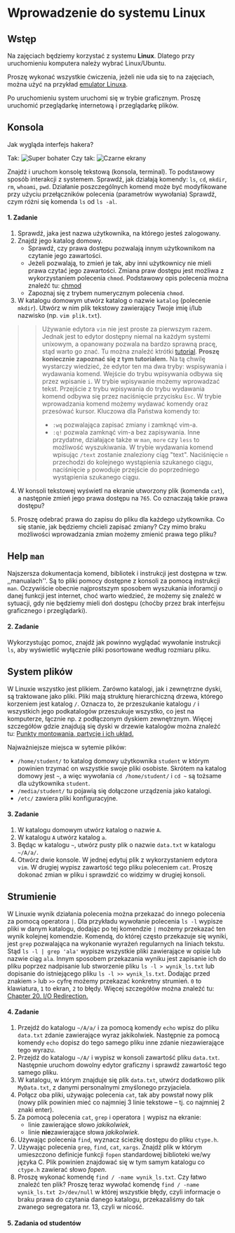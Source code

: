 # Wprowadzenie do systemu Linux

## Wstęp

Na zajęciach będziemy korzystać z systemu **Linux**. Dlatego przy uruchomieniu komputera należy wybrać Linux/Ubuntu.

Proszę wykonać wszystkie ćwiczenia, jeżeli nie uda się to na zajęciach, można użyć na przykład [emulator Linuxa](https://www.tutorialspoint.com/unix_terminal_online.php).

Po uruchomieniu system uruchomi się w trybie graficznym. Proszę uruchomić przeglądarkę internetową i przeglądarkę plików.

## Konsola

Jak wygląda interfejs hakera?

Tak:
![Super bohater](https://i.amz.mshcdn.com/nZ9D2XRtoCcXUlC6XsDWdeP41X8=/fit-in/1200x9600/http%3A%2F%2Fmashable.com%2Fwp-content%2Fuploads%2F2010%2F12%2Fminority-report-640.jpg)
Czy tak:
![Czarne ekrany](https://i.pinimg.com/originals/67/b4/fa/67b4faa0ed99b68c4aeab04f53444e4a.jpg)

Znajdź i uruchom konsolę tekstową (konsola, terminal). To podstawowy sposób interakcji z systemem.
Sprawdź, jak działają komendy: `ls`, `cd`, `mkdir`, `rm`, `whoami`, `pwd`. Działanie poszczególnych komend może być modyfikowane przy użyciu przełączników polecenia (parametrów wywołania) Sprawdź, czym różni się komenda `ls` od `ls -al`.

#### 1. Zadanie

1. Sprawdź, jaka jest nazwa użytkownika, na którego jesteś zalogowany.
1. Znajdź jego katalog domowy.
   - Sprawdź, czy prawa dostępu pozwalają innym użytkownikom na czytanie jego zawartości.
   - Jeżeli pozwalają, to zmień je tak, aby inni użytkownicy nie mieli prawa czytać jego zawartości. Zmiana praw dostępu jest możliwa z wykorzystaniem polecenia `chmod`. Podstawowy opis polecenia można znaleźć tu: [chmod](http://www.thegeekstuff.com/2010/06/chmod-command-examples)
   - Zapoznaj się z trybem numerycznym polecenia `chmod`. 
1. W katalogu domowym utwórz katalog o nazwie `katalog` (polecenie `mkdir`). Utwórz w nim plik tekstowy zawierający Twoje imię i/lub nazwisko (np. `vim plik.txt`). 
>> Używanie edytora `vim` nie jest proste za pierwszym razem. Jednak jest to edytor dostępny niemal na każdym systemi unixowym, a opanowany pozwala na bardzo sprawną pracę, stąd warto go znać. Tu można znaleźć ktrótki [tutorial](http://www.openvim.com/). **Proszę koniecznie zapoznać się z tym tutorialem.** Na tą chwilę wystarczy wiedzieć, że edytor ten ma dwa tryby: wspisywania i wydawania komend. Wejście do trybu wpisywania odbywa się przez wpisanie `i`. W trybie wpisywanie możemy wprowadzać tekst. Przejście z trybu wpisywania do trybu wydawania komend odbywa się przez naciśnięcie przycisku `Esc`. W trybie wprowadzania komend możemy wydawać komendy oraz przesówać kursor. Kluczowa dla Państwa komendy to:
>> - `:wq` pozwalająca zapisać zmiany i zamknąć vim-a.
>> - `:q!` pozwala zamknąć vim-a bez zapisywania.
>>Inne przydatne, działające także w `man`, `more` czy `less` to możliwość wyszukiwania. W trybie wydawania komend wpisując `/text` zostanie znaleziony ciąg "text". Naciśnięcie `n` przechodzi do kolejnego wystąpienia szukanego ciągu, naciśnięcie `p` powoduje przejście do poprzedniego wystąpienia szukanego ciągu.

4. W konsoli tekstowej wyświetl na ekranie utworzony plik (komenda `cat`), a następnie zmień jego prawa dostępu na `765`. Co oznaczają takie prawa dostępu?

1. Proszę odebrać prawa do zapisu do pliku dla każdego użytkownika. Co się stanie, jak będziemy chcieli zapisać zmiany? Czy mimo braku możliwości wprowadzania zmian możemy zmienić prawa tego pliku?

## Help `man`

Najszersza dokumentacja komend, bibliotek i instrukcji jest dostępna w tzw. ,,manualach''. Są to pliki pomocy dostępne z konsoli za pomocą instrukcji `man`. Oczywiście obecnie najprostszym sposobem wyszukania inforamcji o danej funkcji jest internet, choć warto wiedzieć, że możemy się znaleźć w sytuacji, gdy nie będziemy mieli doń dostępu (choćby przez brak interfejsu graficznego i przeglądarki).

#### 2. Zadanie
Wykorzystując pomoc, znajdź jak powinno wyglądać wywołanie instrukcji `ls`, aby wyświetlić wyłącznie pliki posortowane według rozmiaru pliku.

## System plików

W Linuxie wszystko jest plikiem. Zarówno katalogi, jak i zewnętrzne dyski, są traktowane jako pliki. Pliki mają strukturę hierarchiczną drzewa, którego korzeniem jest katalog `/`. Oznacza to, że przeszukanie katalogu `/` i wszystkich jego podkatalogów przeszukuje wszystko, co jest na komputerze, łącznie np. z podłączonym dyskiem zewnętrznym. Więcej szczegółów gdzie znajdują się dyski w drzewie katalogów można znaleźć tu: [Punkty montowania, partycje i ich układ.](http://ubuntu.pl/forum/viewtopic.php?t=134558) 

Najważniejsze miejsca w sytemie plików:
- `/home/student/` to katalog domowy użytkownika `student` w którym powinien trzymać on wszystkie swoje pliki osobiste. Skrótem na katalog domowy jest `~`, a więc wywołania `cd /home/student/` i `cd ~` są tożsame dla użytkownika `student`.
- `/media/student/` tu pojawią się dołączone urządzenia jako katalogi.
- `/etc/` zawiera pliki konfiguracyjne.

#### 3. Zadanie

1. W katalogu domowym utwórz katalog o nazwie `A`.
1. W katalogu `A` utwórz katalog `a`. 
1. Będąc w katalogu `~`, utwórz pusty plik o nazwie `data.txt` w katalogu `~/A/a/`.
1. Otwórz dwie konsole. W jednej edytuj plik z wykorzystaniem edytora `vim`. W drugiej wypisz zawartość tego pliku poleceniem `cat`. Proszę dokonać zmian w pliku i sprawdzić co widzimy w drugiej konsoli.

## Strumienie

W Linuxie wynik działania polecenia można przekazać do innego polecenia za pomocą operatora `|`. Dla przykładu wywołanie polecenia `ls -l` wypisze pliki w danym katalogu, dodając po tej komendzie `|` możemy przekazać ten wynik kolejnej komendzie. Komendą, do której często przekazuje się wyniki, jest `grep` pozwalająca na wykonanie wyrażeń regularnych na liniach tekstu. Stąd `ls -l | grep 'ala'` wypisze wszystkie pliki zawierające w opisie lub nazwie ciąg `ala`. Innym sposobem przekazania wyniku jest zapisanie ich do pliku poprzez nadpisanie lub stworzenie pliku `ls -l > wynik_ls.txt` lub dopisanie do istniejącego pliku `ls -l >> wynik_ls.txt`. Dodając przed znakiem `>` lub `>>` cyfrę możemy przekazać konkretny strumień. `0` to klawiatura, `1` to ekran, `2` to błędy. Więcej szczegółów można znaleźć tu: [Chapter 20. I/O Redirection.](http://tldp.org/LDP/abs/html/io-redirection.html)

#### 4. Zadanie

1. Przejdź do katalogu `~/A/a/` i za pomocą komendy `echo` wpisz do pliku `data.txt` zdanie zawierające wyraz jakikolwiek. Następnie za pomocą komendy `echo` dopisz do tego samego pliku inne zdanie niezawierające tego wyrazu.
1. Przejdź do katalogu `~/A/` i wypisz w konsoli zawartość pliku `data.txt`. Następnie uruchom dowolny edytor graficzny i sprawdź zawartość tego samego pliku.
1. W katalogu, w którym znajduje się plik `data.txt`, utwórz dodatkowo plik `MyData.txt`, z danymi personalnymi zmyślonego przyjaciela.
1. Połącz oba pliki, używając polecenia `cat`, tak aby powstał nowy plik (nowy plik powinien mieć co najmniej 3 linie tekstowe – tj. co najmniej 2 znaki enter).
1. Za pomocą polecenia `cat`, `grep` i operatora `|` wypisz na ekranie:
   - linie zawierające słowo *jakikolwiek*,
   - linie **nie**zawierające słowa *jakikolwiek*.
1. Używając polecenia `find`, wyznacz ścieżkę dostępu do pliku `ctype.h`.
1. Używając polecenia `grep`, `find`, `cat`, `xargs`. Znajdź plik w którym umieszczono definicje funkcji `fopen` standardowej biblioteki we/wy języka C. Plik powinien znajdować się w tym samym katalogu co `ctype.h` zawierać słowo *fopen*.
1. Proszę wykonać komendę `find / -name wynik_ls.txt`. Czy łatwo znaleźć ten plik? Proszę teraz wywołać komendę `find / -name wynik_ls.txt 2>/dev/null` w której wszystkie błędy, czyli informacje o braku prawa do czytania danego katalogu, przekazaliśmy do tak zwanego segregatora nr. 13, czyli w nicość.

#### 5. Zadania od studentów
